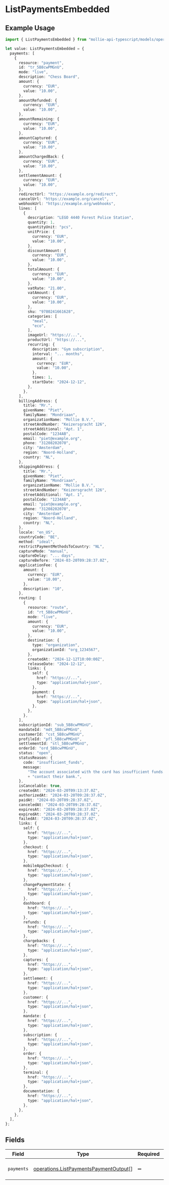 # ListPaymentsEmbedded

## Example Usage

```typescript
import { ListPaymentsEmbedded } from "mollie-api-typescript/models/operations";

let value: ListPaymentsEmbedded = {
  payments: [
    {
      resource: "payment",
      id: "tr_5B8cwPMGnU",
      mode: "live",
      description: "Chess Board",
      amount: {
        currency: "EUR",
        value: "10.00",
      },
      amountRefunded: {
        currency: "EUR",
        value: "10.00",
      },
      amountRemaining: {
        currency: "EUR",
        value: "10.00",
      },
      amountCaptured: {
        currency: "EUR",
        value: "10.00",
      },
      amountChargedBack: {
        currency: "EUR",
        value: "10.00",
      },
      settlementAmount: {
        currency: "EUR",
        value: "10.00",
      },
      redirectUrl: "https://example.org/redirect",
      cancelUrl: "https://example.org/cancel",
      webhookUrl: "https://example.org/webhooks",
      lines: [
        {
          description: "LEGO 4440 Forest Police Station",
          quantity: 1,
          quantityUnit: "pcs",
          unitPrice: {
            currency: "EUR",
            value: "10.00",
          },
          discountAmount: {
            currency: "EUR",
            value: "10.00",
          },
          totalAmount: {
            currency: "EUR",
            value: "10.00",
          },
          vatRate: "21.00",
          vatAmount: {
            currency: "EUR",
            value: "10.00",
          },
          sku: "9780241661628",
          categories: [
            "meal",
            "eco",
          ],
          imageUrl: "https://...",
          productUrl: "https://...",
          recurring: {
            description: "Gym subscription",
            interval: "... months",
            amount: {
              currency: "EUR",
              value: "10.00",
            },
            times: 1,
            startDate: "2024-12-12",
          },
        },
      ],
      billingAddress: {
        title: "Mr.",
        givenName: "Piet",
        familyName: "Mondriaan",
        organizationName: "Mollie B.V.",
        streetAndNumber: "Keizersgracht 126",
        streetAdditional: "Apt. 1",
        postalCode: "1234AB",
        email: "piet@example.org",
        phone: "31208202070",
        city: "Amsterdam",
        region: "Noord-Holland",
        country: "NL",
      },
      shippingAddress: {
        title: "Mr.",
        givenName: "Piet",
        familyName: "Mondriaan",
        organizationName: "Mollie B.V.",
        streetAndNumber: "Keizersgracht 126",
        streetAdditional: "Apt. 1",
        postalCode: "1234AB",
        email: "piet@example.org",
        phone: "31208202070",
        city: "Amsterdam",
        region: "Noord-Holland",
        country: "NL",
      },
      locale: "en_US",
      countryCode: "BE",
      method: "ideal",
      restrictPaymentMethodsToCountry: "NL",
      captureMode: "manual",
      captureDelay: "... days",
      captureBefore: "2024-03-20T09:28:37.0Z",
      applicationFee: {
        amount: {
          currency: "EUR",
          value: "10.00",
        },
        description: "10",
      },
      routing: [
        {
          resource: "route",
          id: "rt_5B8cwPMGnU",
          mode: "live",
          amount: {
            currency: "EUR",
            value: "10.00",
          },
          destination: {
            type: "organization",
            organizationId: "org_1234567",
          },
          createdAt: "2024-12-12T10:00:00Z",
          releaseDate: "2024-12-12",
          links: {
            self: {
              href: "https://...",
              type: "application/hal+json",
            },
            payment: {
              href: "https://...",
              type: "application/hal+json",
            },
          },
        },
      ],
      subscriptionId: "sub_5B8cwPMGnU",
      mandateId: "mdt_5B8cwPMGnU",
      customerId: "cst_5B8cwPMGnU",
      profileId: "pfl_5B8cwPMGnU",
      settlementId: "stl_5B8cwPMGnU",
      orderId: "ord_5B8cwPMGnU",
      status: "open",
      statusReason: {
        code: "insufficient_funds",
        message:
          "The account associated with the card has insufficient funds. The shopper should use another payment method or\n"
          + "contact their bank.",
      },
      isCancelable: true,
      createdAt: "2024-03-20T09:13:37.0Z",
      authorizedAt: "2024-03-20T09:28:37.0Z",
      paidAt: "2024-03-20T09:28:37.0Z",
      canceledAt: "2024-03-20T09:28:37.0Z",
      expiresAt: "2024-03-20T09:28:37.0Z",
      expiredAt: "2024-03-20T09:28:37.0Z",
      failedAt: "2024-03-20T09:28:37.0Z",
      links: {
        self: {
          href: "https://...",
          type: "application/hal+json",
        },
        checkout: {
          href: "https://...",
          type: "application/hal+json",
        },
        mobileAppCheckout: {
          href: "https://...",
          type: "application/hal+json",
        },
        changePaymentState: {
          href: "https://...",
          type: "application/hal+json",
        },
        dashboard: {
          href: "https://...",
          type: "application/hal+json",
        },
        refunds: {
          href: "https://...",
          type: "application/hal+json",
        },
        chargebacks: {
          href: "https://...",
          type: "application/hal+json",
        },
        captures: {
          href: "https://...",
          type: "application/hal+json",
        },
        settlement: {
          href: "https://...",
          type: "application/hal+json",
        },
        customer: {
          href: "https://...",
          type: "application/hal+json",
        },
        mandate: {
          href: "https://...",
          type: "application/hal+json",
        },
        subscription: {
          href: "https://...",
          type: "application/hal+json",
        },
        order: {
          href: "https://...",
          type: "application/hal+json",
        },
        terminal: {
          href: "https://...",
          type: "application/hal+json",
        },
        documentation: {
          href: "https://...",
          type: "application/hal+json",
        },
      },
    },
  ],
};
```

## Fields

| Field                                                                                          | Type                                                                                           | Required                                                                                       | Description                                                                                    |
| ---------------------------------------------------------------------------------------------- | ---------------------------------------------------------------------------------------------- | ---------------------------------------------------------------------------------------------- | ---------------------------------------------------------------------------------------------- |
| `payments`                                                                                     | [operations.ListPaymentsPaymentOutput](../../models/operations/listpaymentspaymentoutput.md)[] | :heavy_minus_sign:                                                                             | An array of payment objects.                                                                   |